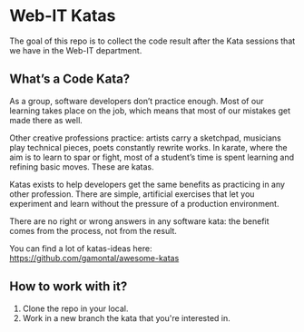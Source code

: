 # Web-IT Katas

The goal of this repo is to collect the code result after the Kata sessions that we have 
in the Web-IT department.

## What’s a Code Kata?

As a group, software developers don’t practice enough. Most of our learning takes place on the job, which means that
most of our mistakes get made there as well.

Other creative professions practice: artists carry a sketchpad, musicians play technical pieces, poets constantly
rewrite works. In karate, where the aim is to learn to spar or fight, most of a student’s time is spent learning and
refining basic moves. These are katas.

Katas exists to help developers get the same benefits as practicing in any other profession. There are simple,
artificial exercises that let you experiment and learn without the pressure of a production environment.

There are no right or wrong answers in any software kata: the benefit comes from the process, not from the result.

You can find a lot of katas-ideas here: https://github.com/gamontal/awesome-katas 

## How to work with it?

1. Clone the repo in your local.
2. Work in a new branch the kata that you're interested in.
